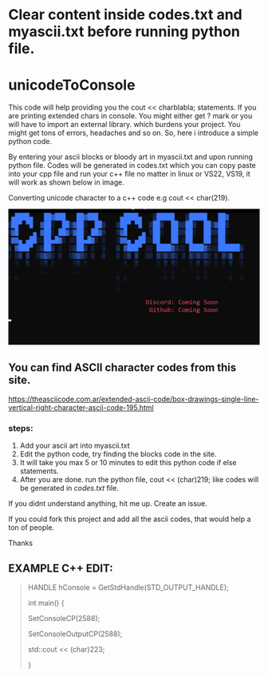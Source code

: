 # Clear content inside codes.txt and myascii.txt before running python file. <No requirements needed for python>

  
# unicodeToConsole

This code will help providing you the cout << charblabla; statements.
If you are printing extended chars in console. You might either get ? mark or you will have to import an external library. which burdens your project. You might get tons of errors, headaches and so on. So, here i introduce a simple python code. 

By entering your ascii blocks or bloody art in myascii.txt and upon running python file. Codes will be generated in codes.txt which you can copy paste into your cpp file and run your c++ file no matter in linux or VS22, VS19, it will work as shown below in image.
  
Converting unicode character to a c++ code e.g cout &lt;&lt; char(219).

![My Image](ascii2cpp.png)


## You can find ASCII character codes from this site.
https://theasciicode.com.ar/extended-ascii-code/box-drawings-single-line-vertical-right-character-ascii-code-195.html

### steps:
1. Add your ascii art into myascii.txt
2. Edit the python code, try finding the blocks code in the site.
3. It will take you max 5 or 10 minutes to edit this python code if else statements.
4. After you are done. run the python file, cout << (char)219; like codes will be generated in *codes.txt* file.

If you didnt understand anything, hit me up. Create an issue. 

If you could fork this project and add all the ascii codes, that would help a ton of people.

Thanks

## EXAMPLE C++ EDIT:
>HANDLE hConsole = GetStdHandle(STD_OUTPUT_HANDLE);
>
>int main() {
>
>	SetConsoleCP(2588);
>	
>	SetConsoleOutputCP(2588);
>	
>	std::cout << (char)223;
>	
>	}
